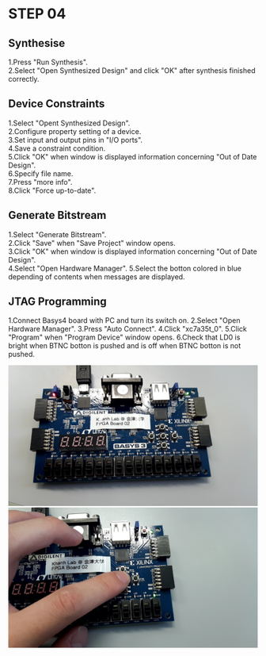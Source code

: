 # STEP 04
## Synthesise
1.Press "Run Synthesis".  
2.Select "Open Synthesized Design" and click "OK" after synthesis finished correctly.  
## Device Constraints
1.Select "Opent Synthesized Design".  
2.Configure property setting of a device.  
3.Set input and output pins in "I/O ports".  
4.Save a constraint condition.  
5.Click "OK" when window is displayed information concerning "Out of Date Design".  
6.Specify file name.  
7.Press "more info".  
8.Click "Force up-to-date".  
## Generate Bitstream
1.Select "Generate Bitstream".  
2.Click "Save" when "Save Project" window opens.  
3.Click "OK" when window is displayed information concerning "Out of Date Design".  
4.Select "Open Hardware Manager".
5.Select the botton colored in blue depending of contents when messages are displayed.  
## JTAG Programming
1.Connect Basys4 board with PC and turn its switch on.
2.Select "Open Hardware Manager".
3.Press "Auto Connect".
4.Click "xc7a35t_0".
5.Click "Program" when "Program Device" window opens.
6.Check that LD0 is bright when BTNC botton is pushed and is off when BTNC botton is not pushed.  

![Image2](./images/step4/20231017_112505475.jpg)
![Image1](./images/step4/20231017_112511289.jpg)

